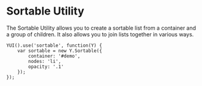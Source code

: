 Sortable Utility
================

The Sortable Utility allows you to create a sortable list 
from a container and a group of children. It also allows 
you to join lists together in various ways.


    YUI().use('sortable', function(Y) {
        var sortable = new Y.Sortable({
            container: '#demo',
            nodes: 'li',
            opacity: '.1'
        });
    });

